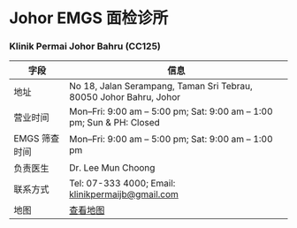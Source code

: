 # Johor EMGS 面检诊所

### Klinik Permai Johor Bahru (CC125)

| 字段 | 信息 |
|------|------|
| 地址 | No 18, Jalan Serampang, Taman Sri Tebrau, 80050 Johor Bahru, Johor |
| 营业时间 | Mon–Fri: 9:00 am – 5:00 pm; Sat: 9:00 am – 1:00 pm; Sun & PH: Closed |
| EMGS 筛查时间 | Mon–Fri: 9:00 am – 5:00 pm; Sat: 9:00 am – 1:00 pm |
| 负责医生 | Dr. Lee Mun Choong |
| 联系方式 | Tel: 07-333 4000; Email: klinikpermaijb@gmail.com |
| 地图 | [查看地图](https://www.google.com/maps/search/Klinik+Permai+Johor+Bahru) |


